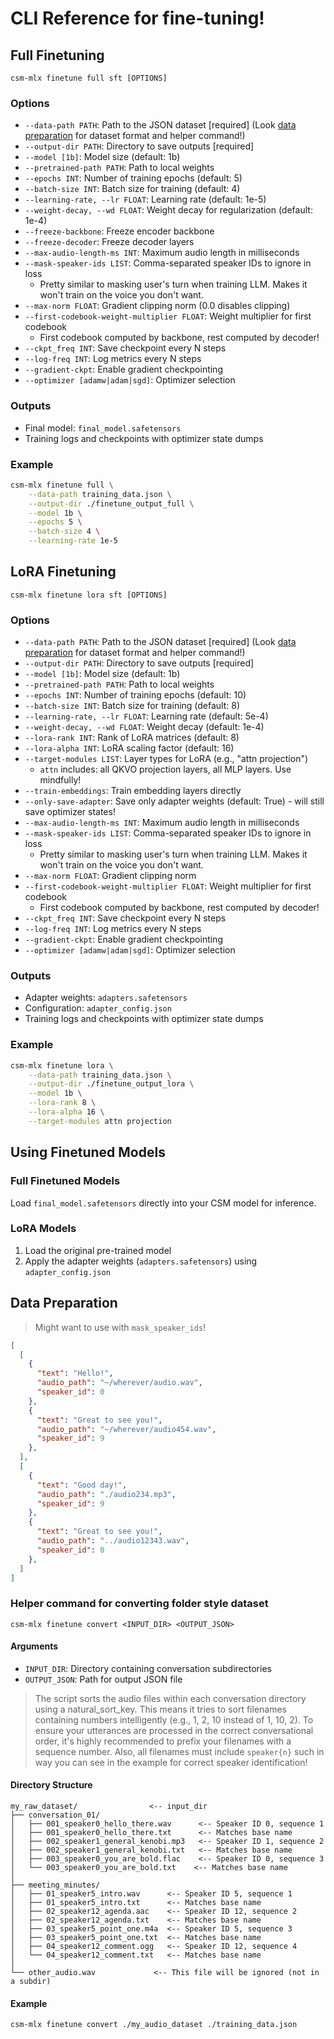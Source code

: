 # CLI Reference for fine-tuning!

## Full Finetuning

```
csm-mlx finetune full sft [OPTIONS]
```

### Options

- `--data-path PATH`: Path to the JSON dataset [required] (Look [data preparation](#data-preparation) for dataset format and helper command!)
- `--output-dir PATH`: Directory to save outputs [required]
- `--model [1b]`: Model size (default: 1b)
- `--pretrained-path PATH`: Path to local weights
- `--epochs INT`: Number of training epochs (default: 5)
- `--batch-size INT`: Batch size for training (default: 4)
- `--learning-rate, --lr FLOAT`: Learning rate (default: 1e-5)
- `--weight-decay, --wd FLOAT`: Weight decay for regularization (default: 1e-4)
- `--freeze-backbone`: Freeze encoder backbone
- `--freeze-decoder`: Freeze decoder layers
- `--max-audio-length-ms INT`: Maximum audio length in milliseconds
- `--mask-speaker-ids LIST`: Comma-separated speaker IDs to ignore in loss
  - Pretty similar to masking user's turn when training LLM. Makes it won't train on the voice you don't want.
- `--max-norm FLOAT`: Gradient clipping norm (0.0 disables clipping)
- `--first-codebook-weight-multiplier FLOAT`: Weight multiplier for first codebook
  - First codebook computed by backbone, rest computed by decoder!
- `--ckpt_freq INT`: Save checkpoint every N steps
- `--log-freq INT`: Log metrics every N steps
- `--gradient-ckpt`: Enable gradient checkpointing
- `--optimizer [adamw|adam|sgd]`: Optimizer selection

### Outputs

- Final model: `final_model.safetensors`
- Training logs and checkpoints with optimizer state dumps

### Example

```bash
csm-mlx finetune full \
    --data-path training_data.json \
    --output-dir ./finetune_output_full \
    --model 1b \
    --epochs 5 \
    --batch-size 4 \
    --learning-rate 1e-5
```

## LoRA Finetuning

```
csm-mlx finetune lora sft [OPTIONS]
```

### Options

- `--data-path PATH`: Path to the JSON dataset [required] (Look [data preparation](#data-preparation) for dataset format and helper command!)
- `--output-dir PATH`: Directory to save outputs [required]
- `--model [1b]`: Model size (default: 1b)
- `--pretrained-path PATH`: Path to local weights
- `--epochs INT`: Number of training epochs (default: 10)
- `--batch-size INT`: Batch size for training (default: 8)
- `--learning-rate, --lr FLOAT`: Learning rate (default: 5e-4)
- `--weight-decay, --wd FLOAT`: Weight decay (default: 1e-4)
- `--lora-rank INT`: Rank of LoRA matrices (default: 8)
- `--lora-alpha INT`: LoRA scaling factor (default: 16)
- `--target-modules LIST`: Layer types for LoRA (e.g., "attn projection")
  - `attn` includes: all QKVO projection layers, all MLP layers. Use mindfully!
- `--train-embeddings`: Train embedding layers directly
- `--only-save-adapter`: Save only adapter weights (default: True) - will still save optimizer states!
- `--max-audio-length-ms INT`: Maximum audio length in milliseconds
- `--mask-speaker-ids LIST`: Comma-separated speaker IDs to ignore in loss
  - Pretty similar to masking user's turn when training LLM. Makes it won't train on the voice you don't want.
- `--max-norm FLOAT`: Gradient clipping norm
- `--first-codebook-weight-multiplier FLOAT`: Weight multiplier for first codebook
  - First codebook computed by backbone, rest computed by decoder!
- `--ckpt_freq INT`: Save checkpoint every N steps
- `--log-freq INT`: Log metrics every N steps
- `--gradient-ckpt`: Enable gradient checkpointing
- `--optimizer [adamw|adam|sgd]`: Optimizer selection

### Outputs

- Adapter weights: `adapters.safetensors`
- Configuration: `adapter_config.json`
- Training logs and checkpoints with optimizer state dumps

### Example

```bash
csm-mlx finetune lora \
    --data-path training_data.json \
    --output-dir ./finetune_output_lora \
    --model 1b \
    --lora-rank 8 \
    --lora-alpha 16 \
    --target-modules attn projection
```

## Using Finetuned Models

### Full Finetuned Models
Load `final_model.safetensors` directly into your CSM model for inference.

### LoRA Models
1. Load the original pre-trained model
2. Apply the adapter weights (`adapters.safetensors`) using `adapter_config.json`

## Data Preparation

> Might want to use with `mask_speaker_ids`!
```json
[
  [
    {
      "text": "Hello!",
      "audio_path": "~/wherever/audio.wav",
      "speaker_id": 0
    },
    {
      "text": "Great to see you!",
      "audio_path": "~/wherever/audio454.wav",
      "speaker_id": 9
    },
  ],
  [
    {
      "text": "Good day!",
      "audio_path": "./audio234.mp3",
      "speaker_id": 9
    },
    {
      "text": "Great to see you!",
      "audio_path": "../audio12343.wav",
      "speaker_id": 0
    },
  ]
]
```

### Helper command for converting folder style dataset

```
csm-mlx finetune convert <INPUT_DIR> <OUTPUT_JSON>
```

#### Arguments

- `INPUT_DIR`: Directory containing conversation subdirectories
- `OUTPUT_JSON`: Path for output JSON file

> The script sorts the audio files within each conversation directory using a natural_sort_key. This means it tries to sort filenames containing numbers intelligently (e.g., 1, 2, 10 instead of 1, 10, 2). To ensure your utterances are processed in the correct conversational order, it's highly recommended to prefix your filenames with a sequence number. Also, all filenames must include `speaker{n}` such in way you can see in the example for correct speaker identification!

#### Directory Structure

```
my_raw_dataset/                <-- input_dir
├── conversation_01/
│   ├── 001_speaker0_hello_there.wav      <-- Speaker ID 0, sequence 1
│   ├── 001_speaker0_hello_there.txt      <-- Matches base name
│   ├── 002_speaker1_general_kenobi.mp3   <-- Speaker ID 1, sequence 2
│   ├── 002_speaker1_general_kenobi.txt   <-- Matches base name
│   ├── 003_speaker0_you_are_bold.flac    <-- Speaker ID 0, sequence 3
│   └── 003_speaker0_you_are_bold.txt    <-- Matches base name
│
├── meeting_minutes/
│   ├── 01_speaker5_intro.wav      <-- Speaker ID 5, sequence 1
│   ├── 01_speaker5_intro.txt      <-- Matches base name
│   ├── 02_speaker12_agenda.aac    <-- Speaker ID 12, sequence 2
│   ├── 02_speaker12_agenda.txt    <-- Matches base name
│   ├── 03_speaker5_point_one.m4a  <-- Speaker ID 5, sequence 3
│   ├── 03_speaker5_point_one.txt  <-- Matches base name
│   ├── 04_speaker12_comment.ogg   <-- Speaker ID 12, sequence 4
│   └── 04_speaker12_comment.txt   <-- Matches base name
│
└── other_audio.wav             <-- This file will be ignored (not in a subdir)
```

#### Example

```bash
csm-mlx finetune convert ./my_audio_dataset ./training_data.json
```
